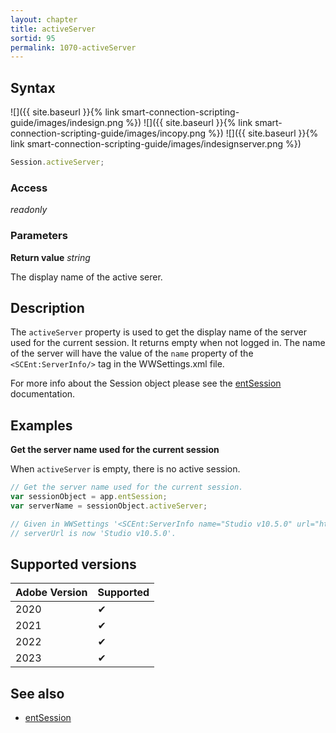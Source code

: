 ```yaml
---
layout: chapter
title: activeServer
sortid: 95
permalink: 1070-activeServer
---
```


## Syntax

![]({{ site.baseurl }}{% link smart-connection-scripting-guide/images/indesign.png %}) ![]({{ site.baseurl }}{% link smart-connection-scripting-guide/images/incopy.png %}) ![]({{ site.baseurl }}{% link smart-connection-scripting-guide/images/indesignserver.png %})

```javascript
Session.activeServer;
```

### Access

_readonly_

### Parameters

**Return value** _string_

The display name of the active serer.

## Description

The `activeServer` property is used to get the display name of the server used for the current session. It returns empty when not logged in.
The name of the server will have the value of the `name` property of the `<SCEnt:ServerInfo/>` tag in the WWSettings.xml file.

For more info about the Session object please see the [entSession](../../Application/Properties/entSession.md) documentation.

## Examples

**Get the server name used for the current session**

When `activeServer` is empty, there is no active session.

```javascript
// Get the server name used for the current session.
var sessionObject = app.entSession;
var serverName = sessionObject.activeServer;

// Given in WWSettings '<SCEnt:ServerInfo name="Studio v10.5.0" url="https://server.company.net/studio/index.php"/>'
// serverUrl is now 'Studio v10.5.0'.
```

## Supported versions

| Adobe Version | Supported |
| ------------- | --------- |
| 2020          | ✔         |
| 2021          | ✔         |
| 2022          | ✔         |
| 2023          | ✔         |

## See also

- [entSession](../../Application/Properties/entSession.md)
